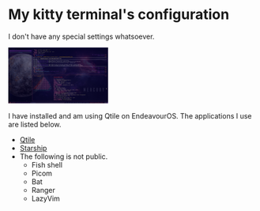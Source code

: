 # My kitty terminal's configuration

I don't have any special settings whatsoever.

<img src="./EndeavourOS_Qtile_2025-09-29_20-07-39.png" width="40%">

I have installed and am using Qtile on EndeavourOS. The applications I use are listed below.

- [Qtile](https://github.com/dollplayer2501/dotfiles_qtile)
- [Starship](https://github.com/dollplayer2501/dotfiles_starship)
- The following is not public.
  - Fish shell
  - Picom
  - Bat
  - Ranger
  - LazyVim


<!-- -->
